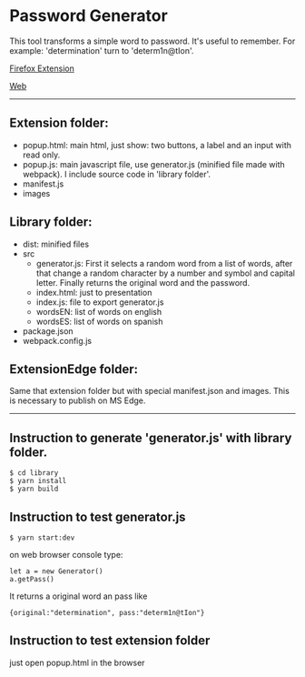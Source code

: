 # Password Generator

This tool transforms a simple word to password. It's useful to remember. For example: 'determination' turn to 'determ1n@tIon'.

[Firefox Extension](https://addons.mozilla.org/addon/memorable-passwords/)

[Web](https://yardev.net/pg)

-------------------------
## Extension folder: 
- popup.html: main html, just show: two buttons, a label and an input with read only.
- popup.js: main javascript file, use generator.js (minified file made with webpack). I include source code in 'library folder'.
- manifest.js
- images

## Library folder:
- dist: minified files 
- src
  - generator.js: First it selects a random word from a list of words, after that change a random character by a number and symbol and capital letter. Finally returns the original word and the password.
  - index.html: just to presentation
  - index.js: file to export generator.js
  - wordsEN: list of words on english
  - wordsES: list of words on spanish
- package.json
- webpack.config.js

## ExtensionEdge folder:
Same that extension folder but with special manifest.json and images. This is necessary to publish on MS Edge.

-------------------------

## Instruction to generate 'generator.js' with library folder.
```
$ cd library
$ yarn install
$ yarn build
```

## Instruction to test generator.js
```
$ yarn start:dev
```
on web browser console type: 
```
let a = new Generator()
a.getPass() 
```
It returns a original word an pass like 
```
{original:"determination", pass:"determ1n@tIon"}
```

## Instruction to test extension folder
just open popup.html in the browser